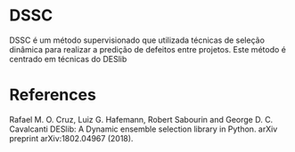 # DSSC

DSSC é um método supervisionado que utilizada técnicas de seleção dinâmica para realizar a predição de defeitos entre projetos. Este método é centrado em técnicas do DESlib



# References
Rafael M. O. Cruz, Luiz G. Hafemann, Robert Sabourin and George D. C. Cavalcanti DESlib: A Dynamic ensemble selection library in Python. arXiv preprint arXiv:1802.04967 (2018).
